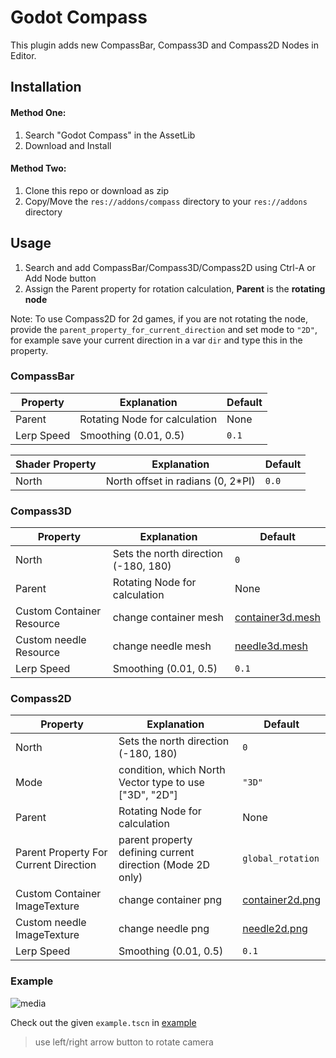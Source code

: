 # Godot Compass

This plugin adds new CompassBar, Compass3D and Compass2D Nodes in Editor.

## Installation
#### Method One:
1.  Search "Godot Compass" in the AssetLib
2.  Download and Install
#### Method Two:
1. Clone this repo or download as zip
2. Copy/Move the `res://addons/compass` directory to your `res://addons` directory

## Usage
1. Search and add CompassBar/Compass3D/Compass2D using Ctrl-A or Add Node button
2. Assign the Parent property for rotation calculation, **Parent** is the **rotating node**

Note: To use Compass2D for 2d games, if you are not rotating the node, provide the `parent_property_for_current_direction` and set mode to `"2D"`, for example save your current direction in a var `dir` and type this in the property.

### CompassBar
| Property | Explanation | Default |
| --- | --- | --- |
| Parent | Rotating Node for calculation | None |
| Lerp Speed | Smoothing (0.01, 0.5) | `0.1` |

| Shader Property | Explanation | Default |
| --- | --- | --- |
| North | North offset in radians (0, 2*PI) | `0.0` |

### Compass3D
| Property | Explanation | Default |
| --- | --- | --- |
| North | Sets the north direction (-180, 180) | `0` |
| Parent | Rotating Node for calculation | None |
| Custom Container Resource | change container mesh | [container3d.mesh][l1] |
| Custom needle Resource | change needle mesh | [needle3d.mesh][l2] |
| Lerp Speed | Smoothing (0.01, 0.5) | `0.1` |

### Compass2D
| Property | Explanation | Default |
| --- | --- | --- |
| North | Sets the north direction (-180, 180)| `0` |
| Mode | condition, which North Vector type to use ["3D", "2D"] | `"3D"` |
| Parent | Rotating Node for calculation | None |
| Parent Property For Current Direction | parent property defining current direction (Mode 2D only) | `global_rotation` |
| Custom Container ImageTexture | change container png | [container2d.png][l3] |
| Custom needle ImageTexture | change needle png | [needle2d.png][l4] |
| Lerp Speed | Smoothing (0.01, 0.5) | `0.1` |

### Example
![media](https://media.giphy.com/media/v1.Y2lkPTc5MGI3NjExZjgyNzBjNTM2M2ZjYzRjZDc3ZDIwNTRmYTQ4NDYzYjUwNjJjNGEzZCZlcD12MV9pbnRlcm5hbF9naWZzX2dpZklkJmN0PWc/bvR3MilNYVsjbbTb7x/giphy.gif)

Check out the given `example.tscn` in [example][l0]
> use left/right arrow button to rotate camera

[l0]: ./addons/compass/example
[l1]: ./addons/compass/resources/container3d.mesh
[l2]: ./addons/compass/resources/needle3d.mesh
[l3]: ./addons/compass/resources/container2d.png
[l4]: ./addons/compass/resources/needle2d.png

